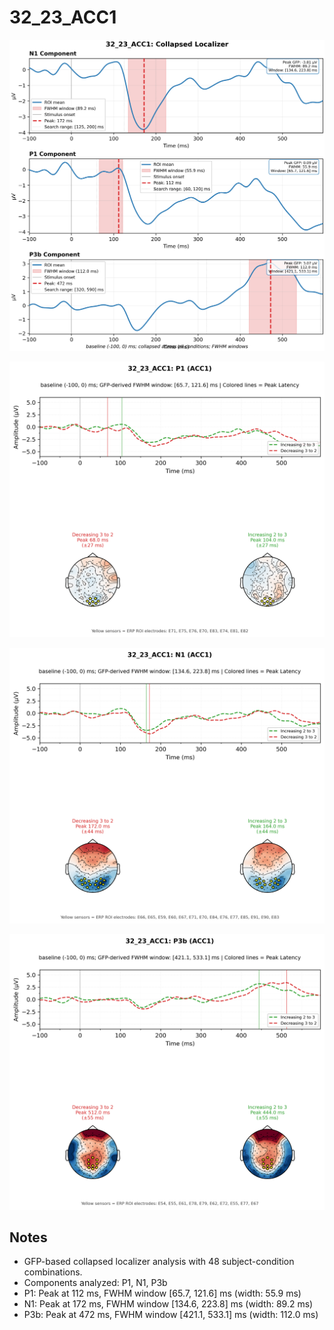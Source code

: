 # 32_23_ACC1

![figure](docs/assets/plots/32_23_ACC1/32_23_ACC1-collapsed_localizer.png)

![figure](docs/assets/plots/32_23_ACC1/32_23_ACC1-P1.png)

![figure](docs/assets/plots/32_23_ACC1/32_23_ACC1-N1.png)

![figure](docs/assets/plots/32_23_ACC1/32_23_ACC1-P3b.png)


## Notes

- GFP-based collapsed localizer analysis with 48 subject-condition combinations.
- Components analyzed: P1, N1, P3b
- P1: Peak at 112 ms, FWHM window [65.7, 121.6] ms (width: 55.9 ms)
- N1: Peak at 172 ms, FWHM window [134.6, 223.8] ms (width: 89.2 ms)
- P3b: Peak at 472 ms, FWHM window [421.1, 533.1] ms (width: 112.0 ms)
